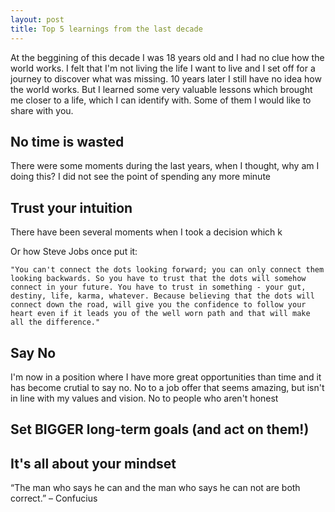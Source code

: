 ```yaml
---
layout: post
title: Top 5 learnings from the last decade
---
```


At the beggining of this decade I was 18 years old and I had no clue how the world works. I felt that I'm not living the life I want to live and I set off for a journey to discover what was missing. 10 years later I still have no idea how the world works. But I learned some very valuable lessons which brought me closer to a life, which I can identify with. Some of them I would like to share with you.

## No time is wasted
There were some moments during the last years, when I thought, why am I doing this? I did not see the point of spending any more minute




## Trust your intuition
There have been several moments when I took a decision which k

Or how Steve Jobs once put it:

`"You can't connect the dots looking forward; you can only connect them looking backwards. So you have to trust that the dots will somehow connect in your future. You have to trust in something - your gut, destiny, life, karma, whatever. Because believing that the dots will connect down the road, will give you the confidence to follow your heart even if it leads you of the well worn path and that will make all the difference."`


## Say No
I'm now in a position where I have more great opportunities than time and it has become crutial to say no. No to a job offer that seems amazing, but isn't in line with my values and vision. No to people who aren't honest

## Set BIGGER long-term goals (and act on them!)


## It's all about your mindset

“The man who says he can and the man who says he can not are both correct.” – Confucius

